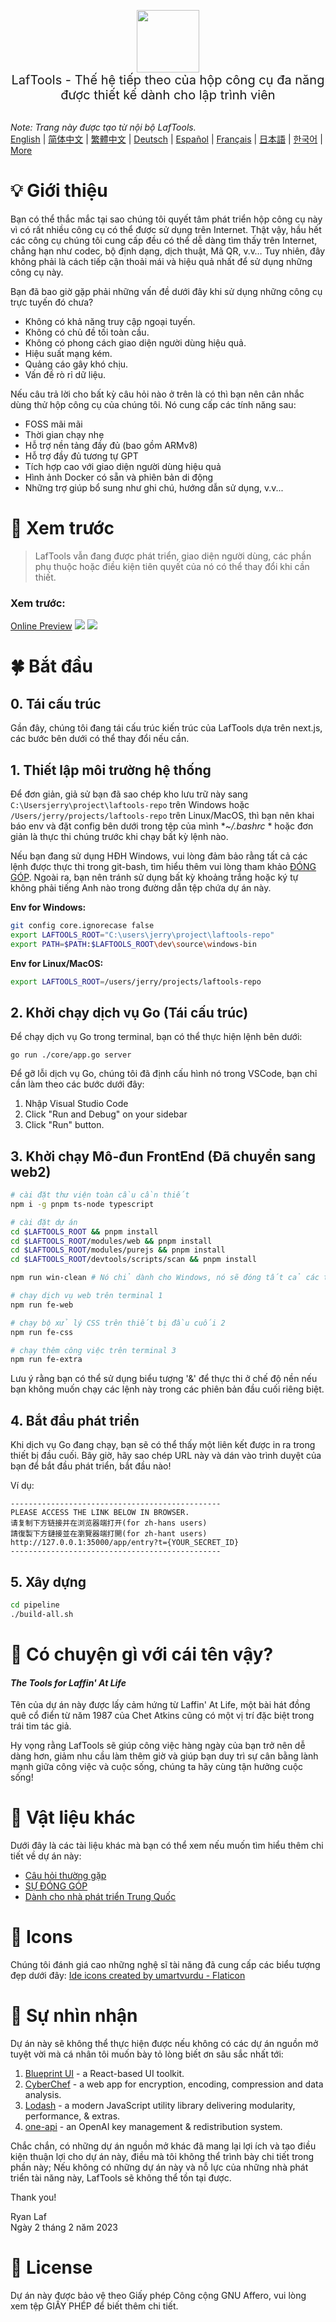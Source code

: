 <p align="center">
<img width="100" src="https://github.com/work7z/LafTools/blob/dev/modules/web2/public/static/icon.png?raw=true"></img>
<br>
<span style="font-size:20px">LafTools - Thế hệ tiếp theo của hộp công cụ đa năng được thiết kế dành cho lập trình viên
</span>
<!-- <center>
<div style="text-align:center;">
<a target="_blank" href="http://cloud.laf-tools.com">Xem trước phiên bản nội bộ của LafTools</a>
</div>
</center> -->
<br><br>
</p>

<i>Note: Trang này được tạo từ nội bộ LafTools.</i> <br/> [English](/docs/en_US)  |  [简体中文](/docs/zh_CN)  |  [繁體中文](/docs/zh_HK)  |  [Deutsch](/docs/de)  |  [Español](/docs/es)  |  [Français](/docs/fr)  |  [日本語](/docs/ja)  |  [한국어](/docs/ko) | [More](/docs/) <br/>

# 💡 Giới thiệu

Bạn có thể thắc mắc tại sao chúng tôi quyết tâm phát triển hộp công cụ này vì có rất nhiều công cụ có thể được sử dụng trên Internet. Thật vậy, hầu hết các công cụ chúng tôi cung cấp đều có thể dễ dàng tìm thấy trên Internet, chẳng hạn như codec, bộ định dạng, dịch thuật, Mã QR, v.v… Tuy nhiên, đây không phải là cách tiếp cận thoải mái và hiệu quả nhất để sử dụng những công cụ này.

Bạn đã bao giờ gặp phải những vấn đề dưới đây khi sử dụng những công cụ trực tuyến đó chưa?

- Không có khả năng truy cập ngoại tuyến.
- Không có chủ đề tối toàn cầu.
- Không có phong cách giao diện người dùng hiệu quả.
- Hiệu suất mạng kém.
- Quảng cáo gây khó chịu.
- Vấn đề rò rỉ dữ liệu.

Nếu câu trả lời cho bất kỳ câu hỏi nào ở trên là có thì bạn nên cân nhắc dùng thử hộp công cụ của chúng tôi. Nó cung cấp các tính năng sau:

- FOSS mãi mãi
- Thời gian chạy nhẹ
- Hỗ trợ nền tảng đầy đủ (bao gồm ARMv8)
- Hỗ trợ đầy đủ tương tự GPT
- Tích hợp cao với giao diện người dùng hiệu quả
- Hình ảnh Docker có sẵn và phiên bản di động
- Những trợ giúp bổ sung như ghi chú, hướng dẫn sử dụng, v.v...

# 🌠 Xem trước

> LafTools vẫn đang được phát triển, giao diện người dùng, các phần phụ thuộc hoặc điều kiện tiên quyết của nó có thể thay đổi khi cần thiết.

### Xem trước:

[Online Preview](http://cloud.laf-tools.com)
![](https://github.com/work7z/LafTools/blob/dev/devtools/images/preview.png?raw=true)
![](https://github.com/work7z/LafTools/blob/dev/devtools/images/preview-dark.png?raw=true)

# 🍀 Bắt đầu

## 0. Tái cấu trúc

Gần đây, chúng tôi đang tái cấu trúc kiến ​​trúc của LafTools dựa trên next.js, các bước bên dưới có thể thay đổi nếu cần.

## 1. Thiết lập môi trường hệ thống

Để đơn giản, giả sử bạn đã sao chép kho lưu trữ này sang `C:\Usersjerry\project\laftools-repo` trên Windows hoặc `/Users/jerry/projects/laftools-repo` trên Linux/MacOS, thì bạn nên khai báo env và đặt config bên dưới trong tệp của mình **~/.bashrc* * hoặc đơn giản là thực thi chúng trước khi chạy bất kỳ lệnh nào.

Nếu bạn đang sử dụng HĐH Windows, vui lòng đảm bảo rằng tất cả các lệnh được thực thi trong git-bash, tìm hiểu thêm vui lòng tham khảo [ĐÓNG GÓP](./docs/CONTRIBUTION.md). Ngoài ra, bạn nên tránh sử dụng bất kỳ khoảng trắng hoặc ký tự không phải tiếng Anh nào trong đường dẫn tệp chứa dự án này.

**Env for Windows:**

```bash
git config core.ignorecase false
export LAFTOOLS_ROOT="C:\users\jerry\project\laftools-repo"
export PATH=$PATH:$LAFTOOLS_ROOT\dev\source\windows-bin
```

**Env for Linux/MacOS:**

```bash
export LAFTOOLS_ROOT=/users/jerry/projects/laftools-repo
```

## 2. Khởi chạy dịch vụ Go (Tái cấu trúc)

Để chạy dịch vụ Go trong terminal, bạn có thể thực hiện lệnh bên dưới:

```shell
go run ./core/app.go server
```

Để gỡ lỗi dịch vụ Go, chúng tôi đã định cấu hình nó trong VSCode, bạn chỉ cần làm theo các bước dưới đây:

1. Nhập Visual Studio Code
2. Click "Run and Debug" on your sidebar
3. Click "Run" button.

## 3. Khởi chạy Mô-đun FrontEnd (Đã chuyển sang web2)

```bash
# cài đặt thư viện toàn cầu cần thiết
npm i -g pnpm ts-node typescript

# cài đặt dự án
cd $LAFTOOLS_ROOT && pnpm install
cd $LAFTOOLS_ROOT/modules/web && pnpm install
cd $LAFTOOLS_ROOT/modules/purejs && pnpm install
cd $LAFTOOLS_ROOT/devtools/scripts/scan && pnpm install

npm run win-clean # Nó chỉ dành cho Windows, nó sẽ đóng tất cả các thiết bị đầu cuối và các quy trình trước đó.

# chạy dịch vụ web trên terminal 1
npm run fe-web

# chạy bộ xử lý CSS trên thiết bị đầu cuối 2
npm run fe-css

# chạy thêm công việc trên terminal 3
npm run fe-extra

```

Lưu ý rằng bạn có thể sử dụng biểu tượng '&' để thực thi ở chế độ nền nếu bạn không muốn chạy các lệnh này trong các phiên bản đầu cuối riêng biệt.

## 4. Bắt đầu phát triển

Khi dịch vụ Go đang chạy, bạn sẽ có thể thấy một liên kết được in ra trong thiết bị đầu cuối. Bây giờ, hãy sao chép URL này và dán vào trình duyệt của bạn để bắt đầu phát triển, bắt đầu nào!

Ví dụ:

```output
-----------------------------------------------
PLEASE ACCESS THE LINK BELOW IN BROWSER.
请复制下方链接并在浏览器端打开(for zh-hans users)
請復製下方鏈接並在瀏覽器端打開(for zh-hant users)
http://127.0.0.1:35000/app/entry?t={YOUR_SECRET_ID}
-----------------------------------------------
```

## 5. Xây dựng

```bash
cd pipeline
./build-all.sh
```

# 🌱 Có chuyện gì với cái tên vậy?

#### _The Tools for Laffin' At Life_

Tên của dự án này được lấy cảm hứng từ Laffin' At Life, một bài hát đồng quê cổ điển từ năm 1987 của Chet Atkins cũng có một vị trí đặc biệt trong trái tim tác giả.

Hy vọng rằng LafTools sẽ giúp công việc hàng ngày của bạn trở nên dễ dàng hơn, giảm nhu cầu làm thêm giờ và giúp bạn duy trì sự cân bằng lành mạnh giữa công việc và cuộc sống, chúng ta hãy cùng tận hưởng cuộc sống!

# 📑 Vật liệu khác

Dưới đây là các tài liệu khác mà bạn có thể xem nếu muốn tìm hiểu thêm chi tiết về dự án này:

- [Câu hỏi thường gặp](/docs/vi/FAQ.md)
- [SỰ ĐÓNG GÓP](/docs/vi/CONTRIBUTION.md)
- [Dành cho nhà phát triển Trung Quốc](/devtools/notes/common/issues.md)

# 💐 Icons

Chúng tôi đánh giá cao những nghệ sĩ tài năng đã cung cấp các biểu tượng đẹp dưới đây:
<a href="https://www.flaticon.com/free-icons/ide" title="ide icons">Ide icons created by umartvurdu - Flaticon</a>

# 🙏 Sự nhìn nhận

Dự án này sẽ không thể thực hiện được nếu không có các dự án nguồn mở tuyệt vời mà cá nhân tôi muốn bày tỏ lòng biết ơn sâu sắc nhất tới:

1. [Blueprint UI](https://blueprintjs.com/) - a React-based UI toolkit.
1. [CyberChef](https://github.com/gchq/CyberChef/tree/master) - a web app for encryption, encoding, compression and data analysis.
1. [Lodash](https://github.com/lodash/lodash) - a modern JavaScript utility library delivering modularity, performance, & extras.
1. [one-api](https://github.com/songquanpeng/one-api) - an OpenAI key management & redistribution system.

Chắc chắn, có những dự án nguồn mở khác đã mang lại lợi ích và tạo điều kiện thuận lợi cho dự án này, điều mà tôi không thể trình bày chi tiết trong phần này; Nếu không có những dự án này và nỗ lực của những nhà phát triển tài năng này, LafTools sẽ không thể tồn tại được.

Thank you!

Ryan Laf  
Ngày 2 tháng 2 năm 2023

# 🪪 License

Dự án này được bảo vệ theo Giấy phép Công cộng GNU Affero, vui lòng xem tệp GIẤY PHÉP để biết thêm chi tiết.
